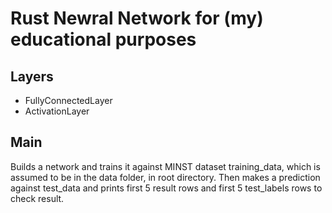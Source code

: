 # Rust Newral Network for (my) educational purposes

## Layers
- FullyConnectedLayer
- ActivationLayer

## Main
Builds a network and trains it against MINST dataset training_data, which is assumed to be in the data folder, in root directory. 
Then makes a prediction against test_data and prints first 5 result rows and first 5 test_labels rows to check result. 
